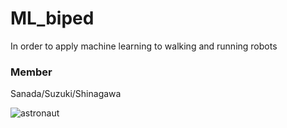 # ML_biped
In order to apply machine learning to walking and running robots

### Member
Sanada/Suzuki/Shinagawa

![astronaut](https://image.flaticon.com/icons/svg/2240/2240588.svg "free icon")
